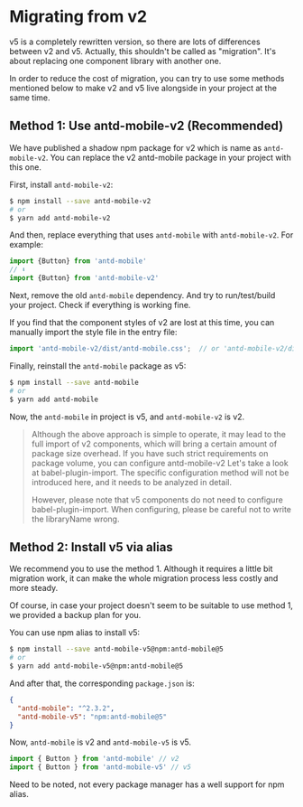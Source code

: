 # Migrating from v2

v5 is a completely rewritten version, so there are lots of differences between v2 and v5. Actually, this shouldn't be called as "migration". It's about replacing one component library with another one.

In order to reduce the cost of migration, you can try to use some methods mentioned below to make v2 and v5 live alongside in your project at the same time.

## Method 1: Use antd-mobile-v2 (Recommended)

We have published a shadow npm package for v2 which is name as `antd-mobile-v2`. You can replace the v2 antd-mobile package in your project with this one.

First, install `antd-mobile-v2`:

```bash
$ npm install --save antd-mobile-v2
# or
$ yarn add antd-mobile-v2
```

And then, replace everything that uses `antd-mobile` with `antd-mobile-v2`. For example:

```jsx
import {Button} from 'antd-mobile'
// ⬇️
import {Button} from 'antd-mobile-v2'
```

Next, remove the old `antd-mobile` dependency. And try to run/test/build your project. Check if everything is working fine.

If you find that the component styles of v2 are lost at this time, you can manually import the style file in the entry file:

```js
import 'antd-mobile-v2/dist/antd-mobile.css';  // or 'antd-mobile-v2/dist/antd-mobile.less'
```

Finally, reinstall the `antd-mobile` package as v5:

```bash
$ npm install --save antd-mobile
# or
$ yarn add antd-mobile
```

Now, the `antd-mobile` in project is v5, and `antd-mobile-v2` is v2.

> Although the above approach is simple to operate, it may lead to the full import of v2 components, which will bring a certain amount of package size overhead. If you have such strict requirements on package volume, you can configure antd-mobile-v2 Let's take a look at babel-plugin-import. The specific configuration method will not be introduced here, and it needs to be analyzed in detail.
>
> However, please note that v5 components do not need to configure babel-plugin-import. When configuring, please be careful not to write the libraryName wrong.

## Method 2: Install v5 via alias

We recommend you to use the method 1. Although it requires a little bit migration work, it can make the whole migration process less costly and more steady.

Of course, in case your project doesn't seem to be suitable to use method 1, we provided a backup plan for you.

You can use npm alias to install v5:

```bash
$ npm install --save antd-mobile-v5@npm:antd-mobile@5
# or
$ yarn add antd-mobile-v5@npm:antd-mobile@5
```

And after that, the corresponding `package.json` is:

```json
{
  "antd-mobile": "^2.3.2",
  "antd-mobile-v5": "npm:antd-mobile@5"
}
```

Now, `antd-mobile` is v2 and `antd-mobile-v5` is v5.

```js
import { Button } from 'antd-mobile' // v2
import { Button } from 'antd-mobile-v5' // v5
```

Need to be noted, not every package manager has a well support for npm alias.
